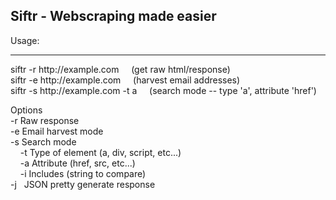<h2>Siftr - Webscraping made easier</h2>

Usage: <br>
<hr />
siftr -r http://example.com &nbsp; &nbsp; (get raw html/response) <br>
siftr -e http://example.com &nbsp; &nbsp; (harvest email addresses) <br>
siftr -s http://example.com -t a &nbsp; &nbsp; (search mode -- type 'a', attribute 'href')<br>

Options<br>
-r &#09; Raw response <br>
-e &#09; Email harvest mode <br>
-s &#09; Search mode<br>
&nbsp; &nbsp; -t Type of element (a, div, script, etc...)<br>
&nbsp; &nbsp; -a Attribute (href, src, etc...)<br>
&nbsp; &nbsp; -i Includes (string to compare)<br>
-j &nbsp; JSON pretty generate response<br>
